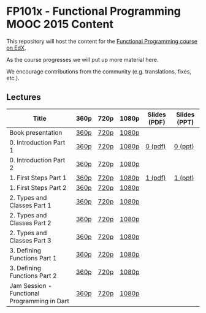# FP101x - Functional Programming MOOC 2015 Content

This repository will host the content for the [Functional Programming course on EdX](https://www.edx.org/course/introduction-functional-programming-delftx-fp101x-0).

As the course progresses we will put up more material here.

We encourage contributions from the community (e.g. translations, fixes, etc.).


Lectures
--------

| Title            | 360p | 720p | 1080p | Slides (PDF) | Slides (PPT) |
|------------------|------|------|-------|-------|-------|
| Book presentation | [360p](http://delftxdownloads.tudelft.nl/FP101x-FunctionalProgramming/Week1/FP101x-BookPresentation-ProgrammingInHaskell-video.360.mp4) | [720p](http://delftxdownloads.tudelft.nl/FP101x-FunctionalProgramming/Week1/FP101x-BookPresentation-ProgrammingInHaskell-video.720.mp4) | [1080p](http://delftxdownloads.tudelft.nl/FP101x-FunctionalProgramming/Week1/FP101x-BookPresentation-ProgrammingInHaskell-video.mp4) | | |
| 0. Introduction Part 1 | [360p](http://delftxdownloads.tudelft.nl/FP101x-FunctionalProgramming/Week0/FP101x-chapter0-part1-video.360.mp4) | [720p](http://delftxdownloads.tudelft.nl/FP101x-FunctionalProgramming/Week0/FP101x-chapter0-part1-video.720.mp4) | [1080p](http://delftxdownloads.tudelft.nl/FP101x-FunctionalProgramming/Week0/FP101x-chapter0-part1-video.mp4) | [0 (pdf)](slides/Chapter0.pdf) | [0 (ppt)](slides/Chapter0.pptx) |  
| 0. Introduction Part 2 | [360p](http://delftxdownloads.tudelft.nl/FP101x-FunctionalProgramming/Week0/FP101x-chapter0-part2-video.360.mp4) | [720p](http://delftxdownloads.tudelft.nl/FP101x-FunctionalProgramming/Week0/FP101x-chapter0-part2-video.720.mp4) | [1080p](http://delftxdownloads.tudelft.nl/FP101x-FunctionalProgramming/Week0/FP101x-chapter0-part2-video.mp4) | | |
| 1. First Steps Part 1 | [360p](http://delftxdownloads.tudelft.nl/FP101x-FunctionalProgramming/Week0/FP101x-chapter1-part1-video.360.mp4) | [720p](http://delftxdownloads.tudelft.nl/FP101x-FunctionalProgramming/Week0/FP101x-chapter1-part1-video.720.mp4) | [1080p](http://delftxdownloads.tudelft.nl/FP101x-FunctionalProgramming/Week0/FP101x-chapter1-part1-video.mp4) | [1 (pdf)](slides/Chapter1.pdf) | [1 (ppt)](slides/Chapter1.pptx) |  
| 1. First Steps Part 2 | [360p](http://delftxdownloads.tudelft.nl/FP101x-FunctionalProgramming/Week0/FP101x-chapter1-part2-video.360.mp4) | [720p](http://delftxdownloads.tudelft.nl/FP101x-FunctionalProgramming/Week0/FP101x-chapter1-part2-video.720.mp4) | [1080p](http://delftxdownloads.tudelft.nl/FP101x-FunctionalProgramming/Week0/FP101x-chapter1-part2-video.mp4) | | |
| 2. Types and Classes Part 1 | [360p](http://delftxdownloads.tudelft.nl/FP101x-FunctionalProgramming/Week1/FP101x-chapter2-part1-video.360.mp4) | [720p](http://delftxdownloads.tudelft.nl/FP101x-FunctionalProgramming/Week1/FP101x-chapter2-part1-video.720.mp4) | [1080p](http://delftxdownloads.tudelft.nl/FP101x-FunctionalProgramming/Week1/FP101x-chapter2-part1-video.mp4) |
| 2. Types and Classes Part 2 | [360p](http://delftxdownloads.tudelft.nl/FP101x-FunctionalProgramming/Week1/FP101x-chapter2-part2-video.360.mp4) | [720p](http://delftxdownloads.tudelft.nl/FP101x-FunctionalProgramming/Week1/FP101x-chapter2-part2-video.720.mp4) | [1080p](http://delftxdownloads.tudelft.nl/FP101x-FunctionalProgramming/Week1/FP101x-chapter2-part2-video.mp4) |
| 2. Types and Classes Part 3 | [360p](http://delftxdownloads.tudelft.nl/FP101x-FunctionalProgramming/Week1/FP101x-chapter2-part3-video.360.mp4) | [720p](http://delftxdownloads.tudelft.nl/FP101x-FunctionalProgramming/Week1/FP101x-chapter2-part3-video.720.mp4) | [1080p](http://delftxdownloads.tudelft.nl/FP101x-FunctionalProgramming/Week1/FP101x-chapter2-part3-video.mp4) |
| 3. Defining Functions Part 1 | [360p](http://delftxdownloads.tudelft.nl/FP101x-FunctionalProgramming/Week1/FP101x-chapter3-part1-video.360.mp4) | [720p](http://delftxdownloads.tudelft.nl/FP101x-FunctionalProgramming/Week1/FP101x-chapter3-part1-video.720.mp4) | [1080p](http://delftxdownloads.tudelft.nl/FP101x-FunctionalProgramming/Week1/FP101x-chapter3-part1-video.mp4) |
| 3. Defining Functions Part 2 | [360p](http://delftxdownloads.tudelft.nl/FP101x-FunctionalProgramming/Week1/FP101x-chapter3-part2-video.360.mp4) | [720p](http://delftxdownloads.tudelft.nl/FP101x-FunctionalProgramming/Week1/FP101x-chapter3-part2-video.720.mp4) | [1080p](http://delftxdownloads.tudelft.nl/FP101x-FunctionalProgramming/Week1/FP101x-chapter3-part2-video.mp4) |
| Jam Session - Functional Programming in Dart | [360p](http://delftxdownloads.tudelft.nl/FP101x-FunctionalProgramming/Week1/FP101x-ProgramLanguages-Dart-video.360.mp4) |  [720p](http://delftxdownloads.tudelft.nl/FP101x-FunctionalProgramming/Week1/FP101x-ProgramLanguages-Dart-video.720.mp4) |  [1080p](http://delftxdownloads.tudelft.nl/FP101x-FunctionalProgramming/Week1/FP101x-ProgramLanguages-Dart-video.mp4) |
